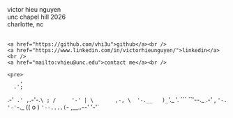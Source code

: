<div class="content-clock-wrapper">
  <div class="main-text">
    victor hieu nguyen<br />
    unc chapel hill 2026<br />
    charlotte, nc<br /><br />

    <a href="https://github.com/vhi3u">github</a><br />
    <a href="https://www.linkedin.com/in/victorhieunguyen/">linkedin</a><br />
    <a href="mailto:vhieu@unc.edu">contact me</a><br />

    <pre>
        ,
      .';
  .-'` .'
,`.-'-.`\
; /     '-'
| \       ,-,
\  '-.__   )_`'._
'.     ```      ``'--._
.-' ,                   `'-.
'-'`-._           ((   o    )
        `'--....(`- ,__..--'
                '-'`
    </pre>
  </div>

  <!-- NEW wrapper for right-hand block
  <div class="clock-music-wrapper">
    <div id="clock" class="time-block">
      <div><strong>current time</strong></div>
      <div>charlotte: <span id="est-time"></span></div>
      <div>houston: <span id="cst-time"></span></div>
      <div>los angeles: <span id="pst-time"></span></div>
    </div> -->

  </div>
</div>
